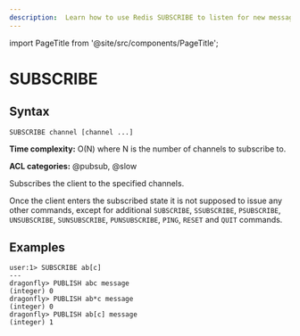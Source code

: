```yaml
---
description:  Learn how to use Redis SUBSCRIBE to listen for new messages published on specified channels, ideal for event-driven programming paradigms.
---
```

import PageTitle from '@site/src/components/PageTitle';

# SUBSCRIBE

<PageTitle title="Redis SUBSCRIBE Command (Documentation) | Dragonfly" />

## Syntax

    SUBSCRIBE channel [channel ...]

**Time complexity:** O(N) where N is the number of channels to subscribe to.

**ACL categories:** @pubsub, @slow

Subscribes the client to the specified channels.

Once the client enters the subscribed state it is not supposed to issue any
other commands, except for additional `SUBSCRIBE`, `SSUBSCRIBE`, `PSUBSCRIBE`, `UNSUBSCRIBE`, `SUNSUBSCRIBE`, 
`PUNSUBSCRIBE`, `PING`, `RESET` and `QUIT` commands.

## Examples

```shell
user:1> SUBSCRIBE ab[c]
---
dragonfly> PUBLISH abc message
(integer) 0
dragonfly> PUBLISH ab*c message
(integer) 0
dragonfly> PUBLISH ab[c] message
(integer) 1
```

